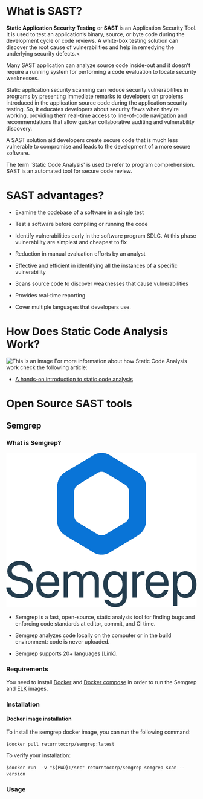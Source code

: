 # What is SAST? 
**Static Application Security Testing** or **SAST** is an Application Security Tool. It is used to test an application’s binary, source, or byte code during the development cycle or code reviews. A white-box testing solution can discover the root cause of vulnerabilities and help in remedying the underlying security defects.<

Many SAST application can analyze source code inside-out and it doesn’t require a running system for performing a code evaluation to locate security weaknesses.

Static application security scanning can reduce security vulnerabilities in programs by presenting immediate remarks to developers on problems introduced in the application source code during the application security testing. So, it educates developers about security flaws when they're working, providing them real-time access to line-of-code navigation and recommendations that allow quicker collaborative auditing and vulnerability discovery. 

A SAST solution aid developers create secure code that is much less vulnerable to compromise and leads to the development of a more secure software.

The term 'Static Code Analysis' is used to refer to program comprehension. SAST is an automated tool for secure code review.
# SAST advantages?
- Examine the codebase of a software in a single test

- Test a software before compiling or running the code

- Identify vulnerabilities early in the software program SDLC. At this phase vulnerability are simplest and cheapest to fix

- Reduction in manual evaluation efforts by an analyst

- Effective and efficient in identifying all the instances of a specific vulnerability

- Scans source code to discover weaknesses that cause vulnerabilities

- Provides real-time reporting

- Cover multiple languages that developers use.
# How Does Static Code Analysis Work?
![This is an image](https://deepsource.io/images/blog/static-analysis-python/pipeline.png)
For more information about how Static Code Analysis work check the following article:
- [A hands-on introduction to static code analysis](https://deepsource.io/blog/introduction-static-code-analysis/)
# Open Source SAST tools
## Semgrep
### What is Semgrep?
![This is an image](https://raw.githubusercontent.com/returntocorp/semgrep/develop/semgrep.svg)
- Semgrep is a fast, open-source, static analysis tool for finding bugs and enforcing code standards at editor, commit, and CI time.

- Semgrep analyzes code locally on the computer or in the build environment: code is never uploaded.

- Semgrep supports 20+ languages [[Link](https://semgrep.dev/docs/)].
### Requirements
You need to install [Docker](https://github.com/ArijMekki/Open-Source-SAST/blob/main/Docker.md) and [Docker compose](https://github.com/ArijMekki/Open-Source-SAST/blob/main/Docker_Compose.md) in order to run the Semgrep and [ELK](https://github.com/ArijMekki/Open-Source-SAST/blob/main/ELK.md) images.
### Installation
#### Docker image installation
To install the semgrep docker image, you can run the following command:

  `$docker pull returntocorp/semgrep:latest`

To verify your installation: 

  `$docker run  -v "${PWD}:/src" returntocorp/semgrep semgrep scan --version`
### Usage


